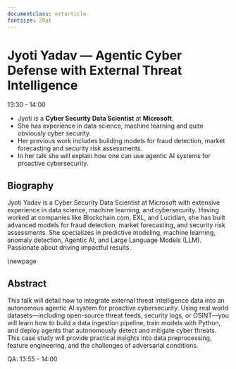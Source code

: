 ```yaml
---
documentclass: extarticle
fontsize: 20pt
---
```


# Jyoti Yadav — Agentic Cyber Defense with External Threat Intelligence

13:30 - 14:00

 * Jyoti is a **Cyber Security Data Scientist** at **Microsoft**.
 * She has experience in data science, machine learning and quite obviously
   cyber security.
 * Her previous work includes building models for fraud detection, market
   forecasting and security risk assessments.
 * In her talk she will explain how one can use agentic AI systems for
   proactive cybersecurity.

## Biography

Jyoti Yadav is a Cyber Security Data Scientist at Microsoft with extensive experience in data science, machine learning, and cybersecurity. Having worked at companies like Blockchain.com, EXL, and Lucidian, she has built advanced models for fraud detection, market forecasting, and security risk assessments. She specializes in predictive modeling, machine learning, anomaly detection, Agentic AI, and Large Language Models (LLM). Passionate about driving impactful results.

\newpage

## Abstract

This talk will detail how to integrate external threat intelligence data into an autonomous agentic AI system for proactive cybersecurity. Using real world datasets—including open-source threat feeds, security logs, or OSINT—you will learn how to build a data ingestion pipeline, train models with Python, and deploy agents that autonomously detect and mitigate cyber threats. This case study will provide practical insights into data preprocessing, feature engineering, and the challenges of adversarial conditions.

QA: 13:55 - 14:00
